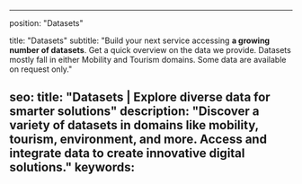 

---
position: "Datasets"

title: "Datasets"
subtitle: "Build your next service accessing **a growing number of datasets**. Get a quick overview on the data we provide. Datasets mostly fall in either Mobility and Tourism domains. Some data are available on request only."

seo:
  title: "Datasets | Explore diverse data for smarter solutions"
  description: "Discover a variety of datasets in domains like mobility, tourism, environment, and more. Access and integrate data to create innovative digital solutions."
  keywords:
---

